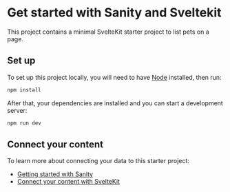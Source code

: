 # Get started with Sanity and Sveltekit

This project contains a minimal SvelteKit starter project to list pets on a page. 

## Set up

To set up this project locally, you will need to have [Node](https://nodejs.org/en/) installed, then run:

```bash
npm install
``` 

After that, your dependencies are installed and you can start a development server: 

```bash
npm run dev
```

## Connect your content

To learn more about connecting your data to this starter project: 

- [Getting started with Sanity](https://www.sanity.io/docs/getting-started)
- [Connect your content with SvelteKit](https://www.sanity.io/docs/connect-your-content-to-sveltekit)
